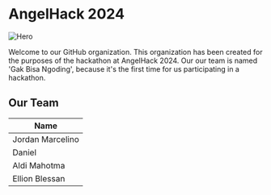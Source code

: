 # AngelHack 2024

![Hero](https://i.pinimg.com/originals/66/1b/2a/661b2a417570e9dbb7878ed2844ab124.gif)

Welcome to our GitHub organization. This organization has been created for the purposes of the hackathon at AngelHack 2024. Our our team is named 'Gak Bisa Ngoding', because it's the first time for us participating in a hackathon.

## Our Team

| Name                              |
| --------------------------------- |
| Jordan Marcelino                  |
| Daniel                            |
| Aldi Mahotma                      |
| Ellion Blessan                    |
